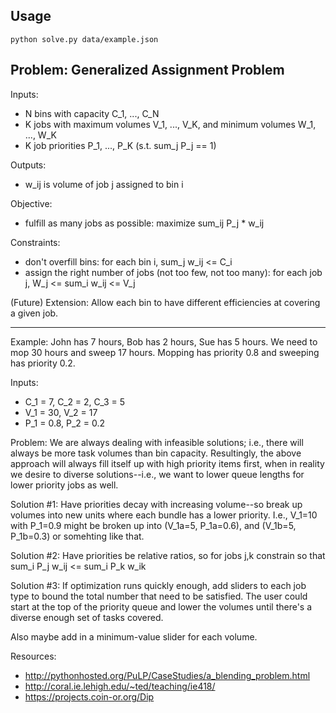 
## Usage

`python solve.py data/example.json`

## Problem: Generalized Assignment Problem

Inputs:
* N bins with capacity C_1, ..., C_N
* K jobs with maximum volumes V_1, ..., V_K, and minimum volumes W_1, ..., W_K
* K job priorities P_1, ..., P_K (s.t. sum_j P_j == 1)

Outputs:
* w_ij is volume of job j assigned to bin i

Objective:
* fulfill as many jobs as possible: maximize sum_ij P_j * w_ij

Constraints:
* don't overfill bins: for each bin i, sum_j w_ij <= C_i
* assign the right number of jobs (not too few, not too many): for each job j, W_j <= sum_i w_ij <= V_j

(Future) Extension: Allow each bin to have different efficiencies at covering a given job.

------

Example: John has 7 hours, Bob has 2 hours, Sue has 5 hours. We need to mop 30 hours and sweep 17 hours. Mopping has priority 0.8 and sweeping has priority 0.2.

Inputs:
* C_1 = 7, C_2 = 2, C_3 = 5
* V_1 = 30, V_2 = 17
* P_1 = 0.8, P_2 = 0.2

Problem: We are always dealing with infeasible solutions; i.e., there will always be more task volumes than bin capacity. Resultingly, the above approach will always fill itself up with high priority items first, when in reality we desire to diverse solutions--i.e., we want to lower queue lengths for lower priority jobs as well.

Solution #1: Have priorities decay with increasing volume--so break up volumes into new units where each bundle has a lower priority. I.e., V_1=10 with P_1=0.9 might be broken up into (V_1a=5, P_1a=0.6), and (V_1b=5, P_1b=0.3) or somehting like that.

Solution #2: Have priorities be relative ratios, so for jobs j,k constrain so that sum_i P_j w_ij <= sum_i P_k w_ik

Solution #3: If optimization runs quickly enough, add sliders to each job type to bound the total number that need to be satisfied. The user could start at the top of the priority queue and lower the volumes until there's a diverse enough set of tasks covered.

Also maybe add in a minimum-value slider for each volume.


Resources:

* http://pythonhosted.org/PuLP/CaseStudies/a_blending_problem.html
* http://coral.ie.lehigh.edu/~ted/teaching/ie418/
* https://projects.coin-or.org/Dip
